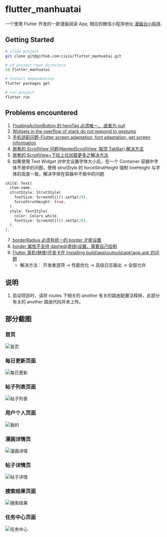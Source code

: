 # flutter_manhuatai

一个使用 Flutter 开发的一款漫画阅读 App, 相应的微信小程序地址 [漫画台小程序](https://github.com/cixiu/manhuatai-miniapp).

## Getting Started

```bash
# clone project
git clone git@github.com:cixiu/flutter_manhuatai.git

# cd project root directory
cd flutter_manhuatai

# install dependencies
flutter packages get

# run project
flutter run
```

## Problems encountered

1. [FloatingActionButton 的 heroTag 必须唯一， 或者为 null](https://stackoverflow.com/questions/53265299/flutter-gridview-causes-navigator-push-error)
2. [Widgets in the overflow of stack do not respond to gestures](https://github.com/flutter/flutter/issues/19445)
3. [手机适配问题-Flutter screen adaptation, font adaptation, get screen information](https://github.com/OpenFlutter/flutter_screenutil)
4. [嵌套的 ScrollView 问题(NestedScrollView, 吸顶 TabBar),解决方法](https://github.com/fluttercandies/extended_nested_scroll_view)
5. [嵌套的 ScrollView+下拉上拉加载更多之解决方法](https://github.com/fluttercandies/loading_more_list)
6. 如果使用 Text Widget 对中文设置字体大小后，在一个 Container 容器中字体不居中的问题，使用 strutStyle 的 forceStrutHeight 强制 lineHeight 与字体的高度一致，解决字体在容器中不居中的问题

```dart
child: Text(
  item.name,
  strutStyle: StrutStyle(
    fontSize: ScreenUtil().setSp(20),
    forceStrutHeight: true,
  ),
  style: TextStyle(
    color: Colors.white,
    fontSize: ScreenUtil().setSp(20),
  ),
),
```

7. [borderRadius 必须有统一的 border 才能设置](https://github.com/flutter/flutter/issues/12583)
8. [border 属性不支持 dashed(虚线)设置，需要自己绘制](https://github.com/flutter/flutter/issues/4858)
9. [Flutter 真机(魅族)开发卡在 Installing build\app\outputs\apk\app.apk 的问题](https://blog.csdn.net/donkor_/article/details/82972790)
   - 解决方法： 开发者选项 -> 性能优化 -> 高级日志输出 -> 全部允许

## 说明

1. 启动项目时，请将 routes 下相关的 another 有关的路由配置注释掉，此部分有关的 another 路由代码并未上传。

## 部分截图

### 首页

![首页](https://github.com/cixiu/flutter_manhuatai/blob/master/screenshots/home.jpg)

### 每日更新页面

![每日更新](https://github.com/cixiu/flutter_manhuatai/blob/master/screenshots/update.jpg)

### 帖子列表页面

![帖子列表](https://github.com/cixiu/flutter_manhuatai/blob/master/screenshots/manhuatai.jpg)

### 用户个人页面

![我的](https://github.com/cixiu/flutter_manhuatai/blob/master/screenshots/mine.jpg)

### 漫画详情页

![漫画详情](https://github.com/cixiu/flutter_manhuatai/blob/master/screenshots/comic_detail.jpg)

### 帖子详情页

![帖子详情](https://github.com/cixiu/flutter_manhuatai/blob/master/screenshots/post_detail.jpg)

### 搜索结果页面

![搜索结果](https://github.com/cixiu/flutter_manhuatai/blob/master/screenshots/search_result.jpg)

### 任务中心页面

![任务中心](https://github.com/cixiu/flutter_manhuatai/blob/master/screenshots/task_center.jpg)
